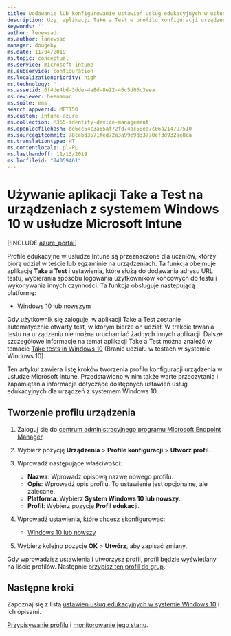 ```yaml
---
title: Dodawanie lub konfigurowanie ustawień usług edukacyjnych w usłudze Microsoft Intune — Azure | Microsoft Docs
description: Użyj aplikacji Take a Test w profilu konfiguracji urządzenia na urządzeniach z systemem Windows 10 lub nowszym w usłudze Microsoft Intune. Utwórz profil konfiguracji, używając ustawień usług edukacyjnych, i wprowadź adres URL aplikacji obsługującej testy, wybierz sposób logowania użytkowników, monitoruj ekran podczas testu oraz zezwalaj na sugestie tekstowe podczas testu lub blokuj je.
keywords: ''
author: lenewsad
ms.author: lanewsad
manager: dougeby
ms.date: 11/04/2019
ms.topic: conceptual
ms.service: microsoft-intune
ms.subservice: configuration
ms.localizationpriority: high
ms.technology: ''
ms.assetid: 6f4de4bd-3dde-4a8d-8e22-46c5d06c3eea
ms.reviewer: heenamac
ms.suite: ems
search.appverid: MET150
ms.custom: intune-azure
ms.collection: M365-identity-device-management
ms.openlocfilehash: be6cc64c3a65af72fd74bc58ed7c06a214797510
ms.sourcegitcommit: 78cebd3571fed72a3a99e9d33770ef3d932ae8ca
ms.translationtype: HT
ms.contentlocale: pl-PL
ms.lasthandoff: 11/13/2019
ms.locfileid: "74059461"
---
```

# <a name="use-the-take-a-test-app-on-windows-10-devices-in-microsoft-intune"></a>Używanie aplikacji Take a Test na urządzeniach z systemem Windows 10 w usłudze Microsoft Intune

[!INCLUDE [azure_portal](../includes/azure_portal.md)]

Profile edukacyjne w usłudze Intune są przeznaczone dla uczniów, którzy biorą udział w teście lub egzaminie na urządzeniach. Ta funkcja obejmuje aplikację **Take a Test** i ustawienia, które służą do dodawania adresu URL testu, wybierania sposobu logowania użytkowników końcowych do testu i wykonywania innych czynności. Ta funkcja obsługuje następującą platformę:

- Windows 10 lub nowszym

Gdy użytkownik się zaloguje, w aplikacji Take a Test zostanie automatycznie otwarty test, w którym bierze on udział. W trakcie trwania testu na urządzeniu nie można uruchamiać żadnych innych aplikacji. Dalsze szczegółowe informacje na temat aplikacji Take a Test można znaleźć w temacie [Take tests in Windows 10](https://docs.microsoft.com/education/windows/take-tests-in-windows-10) (Branie udziału w testach w systemie Windows 10).

Ten artykuł zawiera listę kroków tworzenia profilu konfiguracji urządzenia w usłudze Microsoft Intune. Przedstawiono w nim także warte przeczytania i zapamiętania informacje dotyczące dostępnych ustawień usług edukacyjnych dla urządzeń z systemem Windows 10.

## <a name="create-a-device-profile"></a>Tworzenie profilu urządzenia

1. Zaloguj się do [centrum administracyjnego programu Microsoft Endpoint Manager](https://go.microsoft.com/fwlink/?linkid=2109431).
2. Wybierz pozycję **Urządzenia** > **Profile konfiguracji** > **Utwórz profil**.
3. Wprowadź następujące właściwości:

    - **Nazwa**: Wprowadź opisową nazwę nowego profilu.
    - **Opis**: Wprowadź opis profilu. To ustawienie jest opcjonalne, ale zalecane.
    - **Platforma**: Wybierz **System Windows 10 lub nowszy**.
    - **Profil**: Wybierz pozycję **Profil edukacji**.

4. Wprowadź ustawienia, które chcesz skonfigurować:

    - [Windows 10 lub nowszy](education-settings-windows.md)

5. Wybierz kolejno pozycje **OK** > **Utwórz**, aby zapisać zmiany.

Gdy wprowadzisz ustawienia i utworzysz profil, profil będzie wyświetlany na liście profilów. Następnie [przypisz ten profil do grup](device-profile-assign.md).

## <a name="next-steps"></a>Następne kroki

Zapoznaj się z listą [ustawień usług edukacyjnych w systemie Windows 10](education-settings-windows.md) i ich opisami.

[Przypisywanie profilu](device-profile-assign.md) i [monitorowanie jego stanu](device-profile-monitor.md).

